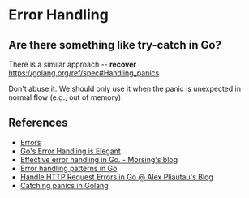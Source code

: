 # Error Handling

## Are there something like try-catch in Go?
There is a similar approach -- **recover**
https://golang.org/ref/spec#Handling_panics

Don't abuse it. We should only use it when the panic is unexpected in normal flow (e.g., out of memory).


## References
- [Errors](https://github.com/golang/go/wiki/Errors)
- [Go's Error Handling is Elegant](https://davidnix.io/post/error-handling-in-go/)
- [Effective error handling in Go. - Morsing's blog](https://morsmachine.dk/error-handling)
- [Error handling patterns in Go](https://mijailovic.net/2017/05/09/error-handling-patterns-in-go/)
- [Handle HTTP Request Errors in Go @ Alex Pliautau's Blog](http://pliutau.com/handle-http-request-errors-in-go/)
- [Catching panics in Golang](https://stackoverflow.com/questions/25025467/catching-panics-in-golang)
